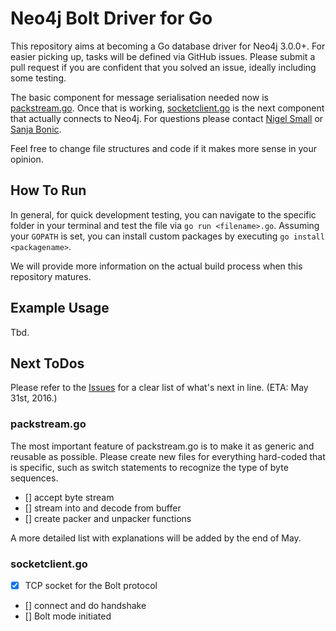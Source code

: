 # Neo4j Bolt Driver for Go

This repository aims at becoming a Go database driver for Neo4j 3.0.0+. For easier picking up, tasks will be defined via GitHub issues. Please submit a pull request if you are confident that you solved an issue, ideally including some testing.

The basic component for message serialisation needed now is [packstream.go](src/github.com/nigelsmall/go2neo/packstream/packstream.go). Once that is working, [socketclient.go](src/github.com/nigelsmall/go2neo/bolt/socketclient.go) is the next component that actually connects to Neo4j. For questions please contact [Nigel Small](https://github.com/nigelsmall) or [Sanja Bonic](https://github.com/sanjabonic).

Feel free to change file structures and code if it makes more sense in your opinion.

## How To Run
In general, for quick development testing, you can navigate to the specific folder in your terminal and test the file via `go run <filename>.go`. Assuming your `GOPATH` is set, you can install custom packages by executing `go install <packagename>`.

We will provide more information on the actual build process when this repository matures.

## Example Usage
Tbd.

## Next ToDos
Please refer to the [Issues](https://github.com/nigelsmall/go2neo/issues) for a clear list of what's next in line. (ETA: May 31st, 2016.)

### packstream.go
The most important feature of packstream.go is to make it as generic and reusable as possible. Please create new files for everything hard-coded that is specific, such as switch statements to recognize the type of byte sequences.

* [] accept byte stream
* [] stream into and decode from buffer
* [] create packer and unpacker functions

A more detailed list with explanations will be added by the end of May.

### socketclient.go
* [x] TCP socket for the Bolt protocol
* [] connect and do handshake
* [] Bolt mode initiated

